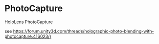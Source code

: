 # PhotoCapture

HoloLens PhotoCapture

see [https://forum.unity3d.com/threads/holographic-photo-blending-with-photocapture.416023/)](https://forum.unity3d.com/threads/holographic-photo-blending-with-photocapture.416023/)

